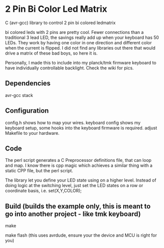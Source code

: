 # 2 Pin Bi Color Led Matrix
C (avr-gcc) library to control 2 pin bi colored ledmatrix

bi colored leds with 2 pins are pretty cool.  Fewer connections than a traditional 3 lead LED, the savings really add up when your keyboard has 50 LEDs.  They work by having one color in one direction and different color when the current is flipped.  I did not find any libraries out there that would drive a matrix of these bad boys, so here it is.

Personally, I made this to include into my planck/tmk firmware keyboard to have individually controllable backlight.  Check the wiki for pics.

## Dependencies
avr-gcc stack

## Configuration
config.h shows how to map your wires. keyboard config shows my keyboard setup, some hooks into the keyboard firmware is required.
adjust Makefile to your hardware.

## Code
The perl script generates a C Preprocessor definitions file, that can loop and map.  I know there is cpp magic which achieves a similar thing with a static CPP file, but the perl script.

The library let you define your LED state using on a higher level. Instead of doing logic at the switching level, just set the LED states on a row or coordinate basis, i.e. set(X,Y,COLOR);

## Build (builds the example only, this is meant to go into another project - like tmk keyboard)
make

make flash (this uses avrdude, ensure your the device and MCU is right for you)
